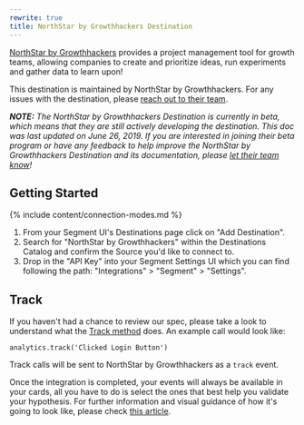 ```yaml
---
rewrite: true
title: NorthStar by Growthhackers Destination
---
```

[NorthStar by Growthhackers](http://growthhackers.com/software) provides a project management tool for growth teams, allowing companies to create and prioritize ideas, run experiments and gather data to learn upon!

This destination is maintained by NorthStar by Growthhackers. For any issues with the destination, please [reach out to their team](mailto:tech@growthhackers.com).

_**NOTE:** The NorthStar by Growthhackers Destination is currently in beta, which means that they are still actively developing the destination. This doc was last updated on June 26, 2019. If you are interested in joining their beta program or have any feedback to help improve the NorthStar by Growthhackers Destination and its documentation, please [let  their team know](mailto:tech@growthhackers.com)!_

## Getting Started

{% include content/connection-modes.md %}

1. From your Segment UI's Destinations page click on "Add Destination".
2. Search for "NorthStar by Growthhackers" within the Destinations Catalog and confirm the Source you'd like to connect to.
3. Drop in the "API Key" into your Segment Settings UI which you can find following the path: "Integrations" > "Segment" > "Settings".

## Track

If you haven't had a chance to review our spec, please take a look to understand what the [Track method](https://segment.com/docs/connections/spec/track/) does. An example call would look like:

```
analytics.track('Clicked Login Button')
```

Track calls will be sent to NorthStar by Growthhackers as a `track` event.

Once the integration is completed, your events will always be available in your cards, all you have to do is select the ones that best help you validate your hypothesis. For further information and visual guidance of how it's going to look like, please check [this article](https://www.notion.so/Integrate-NorthStar-with-Segment-77843e36055d4288b1d8c85e1aa5f96e).
